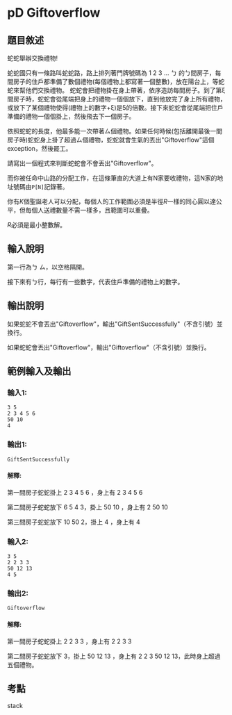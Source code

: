 # pD Giftoverflow
## 題目敘述
蛇蛇舉辦交換禮物!

蛇蛇國只有一條路叫蛇蛇路，路上排列著門牌號碼為 1 2 3 ... ㄅ 的ㄅ間房子，每間房子的住戶都準備了數個禮物(每個禮物上都寫著一個整數)，放在陽台上，等蛇蛇來幫他們交換禮物。
蛇蛇會把禮物掛在身上帶著，依序造訪每間房子。到了第ξ間房子時，蛇蛇會從尾端把身上的禮物一個個放下，直到他放完了身上所有禮物，或放下了某個禮物使得(禮物上的數字+ξ)是5的倍數。接下來蛇蛇會從尾端把住戶準備的禮物一個個掛上，然後飛去下一個房子。

依照蛇蛇的長度，他最多能一次帶著ㄙ個禮物。如果任何時候(包括離開最後一間房子時)蛇蛇身上掛了超過ㄙ個禮物，蛇蛇就會生氣的丟出"Giftoverflow"這個exception，然後罷工。

請寫出一個程式來判斷蛇蛇會不會丟出"Giftoverflow"。

而你被任命中山路的分配工作，在這條筆直的大道上有N家要收禮物，這N家的地址號碼由`P[N]`記錄著。

你有$K$個聖誕老人可以分配，每個人的工作範圍必須是半徑$R$一樣的同心圓以達公平，但每個人送禮數量不需一樣多，且範圍可以重疊。

$R$必須是最小整數解。
## 輸入說明
第一行為ㄅ ㄙ，以空格隔開。

接下來有ㄅ行，每行有一些數字，代表住戶準備的禮物上的數字。

## 輸出說明
如果蛇蛇不會丟出"Giftoverflow"，輸出"GiftSentSuccessfully"（不含引號）並換行。

如果蛇蛇會丟出"Giftoverflow"，輸出"Giftoverflow"（不含引號）並換行。
## 範例輸入及輸出
### 輸入1:
```
3 5
2 3 4 5 6
50 10
4
```
### 輸出1:
```
GiftSentSuccessfully
```
#### 解釋:
第一間房子蛇蛇掛上 2 3 4 5 6 ，身上有 2 3 4 5 6

第二間房子蛇蛇放下 6 5 4 3，掛上 50 10 ，身上有 2 50 10

第三間房子蛇蛇放下 10 50 2，掛上 4 ，身上有 4
### 輸入2:
```
3 5
2 2 3 3
50 12 13
4 5
```
### 輸出2:
```
Giftoverflow
```
#### 解釋:
第一間房子蛇蛇掛上 2 2 3 3 ，身上有 2 2 3 3

第二間房子蛇蛇放下 3，掛上 50 12 13 ，身上有 2 2 3 50 12 13，此時身上超過五個禮物。

## 考點
stack
